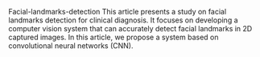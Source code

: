  Facial-landmarks-detection
This article presents a study on facial landmarks detection for clinical diagnosis. It focuses on developing a computer vision system that can accurately detect facial landmarks in 2D captured images. In this article, we propose a system based on convolutional neural networks (CNN). 
